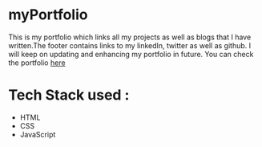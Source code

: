 # myPortfolio

This is my portfolio which links all my projects as well as blogs that I have written.The footer contains links to my linkedIn, twitter as well as github. I will keep on updating and enhancing my portfolio in future.
You can check the portfolio [here](https://pratikbagmare-portfolio.netlify.app/index.html)

# Tech Stack used :

- HTML
- CSS
- JavaScript
